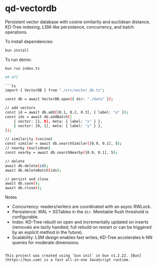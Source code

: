 # qd-vectordb

Persistent vector database with cosine similarity and euclidean distance, KD-Tree indexing, LSM-like persistence, concurrency, and batch operations.

To install dependencies:

```bash
bun install
```

To run demo:

```bash
bun run index.ts

## API

```ts
import { VectorDB } from "./src/vector_db.ts";

const db = await VectorDB.open({ dir: "./data" });

// add vectors
const id = await db.add([0.1, 0.2, 0.3], { label: "a" });
const ids = await db.addBatch([
	{ vector: [1, 0], meta: { label: "x" } },
	{ vector: [0, 1], meta: { label: "y" } },
]);

// similarity (cosine)
const similar = await db.searchSimilar([0.9, 0.1], 5);
// nearby (euclidean)
const nearby = await db.searchNearby([0.9, 0.1], 5);

// delete
await db.delete(id);
await db.deleteBatch(ids);

// persist and close
await db.save();
await db.close();
```

Notes
- Concurrency: readers/writers are coordinated with an async RWLock.
- Persistence: WAL + SSTables in the `dir`. Memtable flush threshold is configurable.
- Index: KD-Tree rebuilt on open and incrementally updated on inserts (removals are lazily handled; full rebuild on restart or can be triggered by an explicit method in the future).
- Scalability: LSM design enables fast writes; KD-Tree accelerates k-NN queries for moderate dimensions.
```

This project was created using `bun init` in bun v1.2.22. [Bun](https://bun.com) is a fast all-in-one JavaScript runtime.
